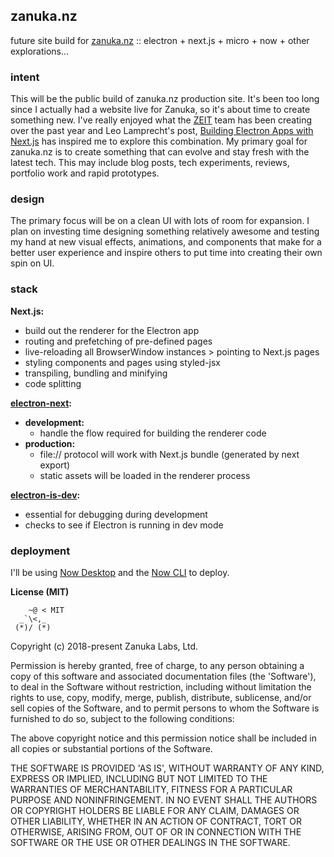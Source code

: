 ## zanuka.nz
future site build for [zanuka.nz](http://zanuka.nz) :: electron + next.js + micro + now + other explorations... 

### intent
This will be the public build of zanuka.nz production site. It's been too long since I actually had a website live for Zanuka, so it's about time to create something new. I've really enjoyed what the [ZEIT](https://github.com/zeit) team has been creating over the past year and Leo Lamprecht's post, [Building Electron Apps with Next.js](https://leo.im/2017/electron-next) has inspired me to explore this combination. My primary goal for zanuka.nz is to create something that can evolve and stay fresh with the latest tech. This may include blog posts, tech experiments, reviews, portfolio work and rapid prototypes.

### design
The primary focus will be on a clean UI with lots of room for expansion. I plan on investing time designing something relatively awesome and testing my hand at new visual effects, animations, and components that make for a better user experience and inspire others to put time into creating their own spin on UI. 

### stack
**Next.js:**
- build out the renderer for the Electron app
- routing and prefetching of pre-defined pages
- live-reloading all BrowserWindow instances > pointing to Next.js pages
- styling components and pages using styled-jsx
- transpiling, bundling and minifying
- code splitting

**[electron-next](https://github.com/leo/electron-next):**
- **development:** 
  - handle the flow required for building the renderer code
- **production:**
  - file:// protocol will work with Next.js bundle (generated by next export)
  - static assets will be loaded in the renderer process

**[electron-is-dev](https://github.com/sindresorhus/electron-is-dev):**
  - essential for debugging during development
  - checks to see if Electron is running in dev mode

### deployment
I'll be using [Now Desktop](https://zeit.co/download) and the [Now CLI](https://zeit.co/download#now-cli) to deploy.

**License (MIT)**

```    
    ~@ < MIT  
  _`\<,_  
 (*)/ (*)  
```
Copyright (c) 2018-present Zanuka Labs, Ltd.

Permission is hereby granted, free of charge, to any person obtaining a copy of this software and associated documentation files (the 'Software'), to deal in the Software without restriction, including without limitation the rights to use, copy, modify, merge, publish, distribute, sublicense, and/or sell copies of the Software, and to permit persons to whom the Software is furnished to do so, subject to the following conditions:

The above copyright notice and this permission notice shall be included in all copies or substantial portions of the Software.

THE SOFTWARE IS PROVIDED 'AS IS', WITHOUT WARRANTY OF ANY KIND, EXPRESS OR IMPLIED, INCLUDING BUT NOT LIMITED TO THE WARRANTIES OF MERCHANTABILITY, FITNESS FOR A PARTICULAR PURPOSE AND NONINFRINGEMENT. IN NO EVENT SHALL THE AUTHORS OR COPYRIGHT HOLDERS BE LIABLE FOR ANY CLAIM, DAMAGES OR OTHER LIABILITY, WHETHER IN AN ACTION OF CONTRACT, TORT OR OTHERWISE, ARISING FROM, OUT OF OR IN CONNECTION WITH THE SOFTWARE OR THE USE OR OTHER DEALINGS IN THE SOFTWARE.

[mdelucchi]: https://github.com/mdelucchi
[zanuka]: https://github.com/zanuka



